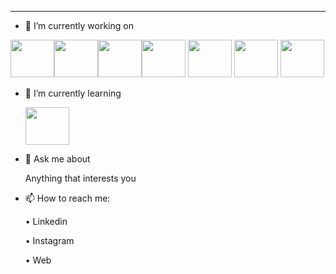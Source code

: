 


_________________________________________________________________________________________________________________________________


- 🔭 I’m currently working on
  
<img src="https://upload.wikimedia.org/wikipedia/commons/thumb/a/a7/React-icon.svg/2300px-React-icon.svg.png" height="60" width="70" ><img src="https://upload.wikimedia.org/wikipedia/commons/thumb/6/61/HTML5_logo_and_wordmark.svg/640px-HTML5_logo_and_wordmark.svg.png" height="60" width="70" ><img src="https://upload.wikimedia.org/wikipedia/commons/d/d5/CSS3_logo_and_wordmark.svg" height="60" width="70"><img src="https://image.pngaaa.com/779/6447779-middle.png" height="60" width="70" >
<img src="https://upload.wikimedia.org/wikipedia/commons/thumb/9/99/Unofficial_JavaScript_logo_2.svg/1200px-Unofficial_JavaScript_logo_2.svg.png" height="60" width="70" >
<img src="https://www.php.net/images/meta-image.png" height="60" width="70" >
<img src="https://www.geekandjob.com/uploads/wiki/eceb15684d4183c66f73c1a9bb777eef708b2b66.png" height="60" width="70" >
- 🌱 I’m currently learning
  
  <img src="https://res.cloudinary.com/practicaldev/image/fetch/s--ABEpeihY--/c_imagga_scale,f_auto,fl_progressive,h_900,q_auto,w_1600/https://dev-to-uploads.s3.amazonaws.com/uploads/articles/5jd65usaioipnkv5xs5a.png" height="60" width="70" >
- 💬 Ask me about

    Anything that interests you
- 📫 How to reach me:

  • Linkedin
  
  • Instagram
  
  • Web

